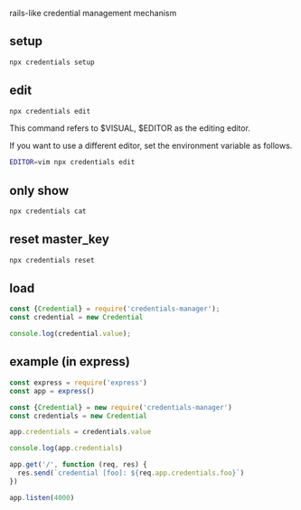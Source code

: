 rails-like credential management mechanism

## setup

```sh
npx credentials setup
```

## edit

```sh
npx credentials edit
```

This command refers to $VISUAL, $EDITOR as the editing editor.

If you want to use a different editor, set the environment variable as follows.

```sh
EDITOR=vim npx credentials edit
```

## only show

```sh
npx credentials cat
```

## reset master_key

```sh
npx credentials reset
```

## load

```javascript
const {Credential} = require('credentials-manager');
const credential = new Credential

console.log(credential.value);
```

## example (in express)

```javascript
const express = require('express')
const app = express()

const {Credential} = new require('credentials-manager')
const credentials = new Credential

app.credentials = credentials.value

console.log(app.credentials)

app.get('/', function (req, res) {
  res.send(`credential [foo]: ${req.app.credentials.foo}`)
})

app.listen(4000)
```

